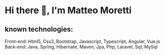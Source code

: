 <h1> Hi there 👋, I'm Matteo Moretti </h1>
<h2>known technologies:</h2>

Front-end: Html5, Css3, Bootstrap, Javascript, Typescript, Angular, Vue.js
<br>
Back-end: Java, Spring, Hibernate, Maven, Jpa, Php, Laravel, Sql, MySql



<!--
**moretti-matteo/moretti-matteo** is a ✨ _special_ ✨ repository because its `README.md` (this file) appears on your GitHub profile.

Here are some ideas to get you started:

- 🔭 I’m currently working on ...
- 🌱 I’m currently learning ...
- 👯 I’m looking to collaborate on ...
- 🤔 I’m looking for help with ...
- 💬 Ask me about ...
- 📫 How to reach me: ...
- 😄 Pronouns: ...
- ⚡ Fun fact: ...
-->
